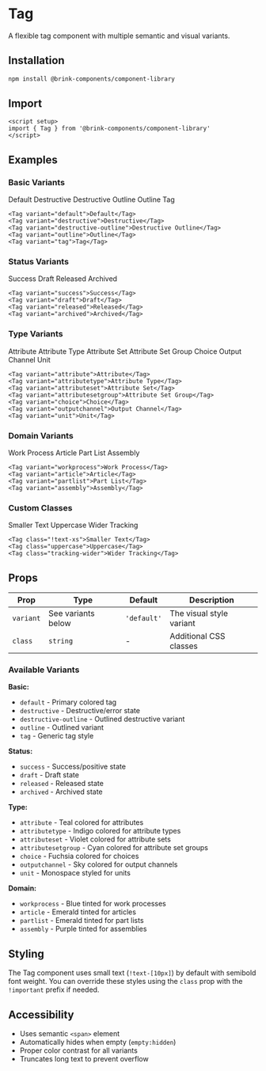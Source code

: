 # Tag

A flexible tag component with multiple semantic and visual variants.

## Installation

```bash
npm install @brink-components/component-library
```

## Import

```vue
<script setup>
import { Tag } from '@brink-components/component-library'
</script>
```

## Examples

### Basic Variants

<script setup>
import { Tag } from '@brink-components/component-library'
</script>

<div class="flex flex-wrap gap-2 my-4">
  <Tag variant="default">Default</Tag>
  <Tag variant="destructive">Destructive</Tag>
  <Tag variant="destructive-outline">Destructive Outline</Tag>
  <Tag variant="outline">Outline</Tag>
  <Tag variant="tag">Tag</Tag>
</div>

```vue
<Tag variant="default">Default</Tag>
<Tag variant="destructive">Destructive</Tag>
<Tag variant="destructive-outline">Destructive Outline</Tag>
<Tag variant="outline">Outline</Tag>
<Tag variant="tag">Tag</Tag>
```

### Status Variants

<div class="flex flex-wrap gap-2 my-4">
  <Tag variant="success">Success</Tag>
  <Tag variant="draft">Draft</Tag>
  <Tag variant="released">Released</Tag>
  <Tag variant="archived">Archived</Tag>
</div>

```vue
<Tag variant="success">Success</Tag>
<Tag variant="draft">Draft</Tag>
<Tag variant="released">Released</Tag>
<Tag variant="archived">Archived</Tag>
```

### Type Variants

<div class="flex flex-wrap gap-2 my-4">
  <Tag variant="attribute">Attribute</Tag>
  <Tag variant="attributetype">Attribute Type</Tag>
  <Tag variant="attributeset">Attribute Set</Tag>
  <Tag variant="attributesetgroup">Attribute Set Group</Tag>
  <Tag variant="choice">Choice</Tag>
  <Tag variant="outputchannel">Output Channel</Tag>
  <Tag variant="unit">Unit</Tag>
</div>

```vue
<Tag variant="attribute">Attribute</Tag>
<Tag variant="attributetype">Attribute Type</Tag>
<Tag variant="attributeset">Attribute Set</Tag>
<Tag variant="attributesetgroup">Attribute Set Group</Tag>
<Tag variant="choice">Choice</Tag>
<Tag variant="outputchannel">Output Channel</Tag>
<Tag variant="unit">Unit</Tag>
```

### Domain Variants

<div class="flex flex-wrap gap-2 my-4">
  <Tag variant="workprocess">Work Process</Tag>
  <Tag variant="article">Article</Tag>
  <Tag variant="partlist">Part List</Tag>
  <Tag variant="assembly">Assembly</Tag>
</div>

```vue
<Tag variant="workprocess">Work Process</Tag>
<Tag variant="article">Article</Tag>
<Tag variant="partlist">Part List</Tag>
<Tag variant="assembly">Assembly</Tag>
```

### Custom Classes

<div class="flex flex-wrap gap-2 my-4">
  <Tag class="!text-xs">Smaller Text</Tag>
  <Tag class="uppercase">Uppercase</Tag>
  <Tag class="tracking-wider">Wider Tracking</Tag>
</div>

```vue
<Tag class="!text-xs">Smaller Text</Tag>
<Tag class="uppercase">Uppercase</Tag>
<Tag class="tracking-wider">Wider Tracking</Tag>
```

## Props

| Prop | Type | Default | Description |
|------|------|---------|-------------|
| `variant` | See variants below | `'default'` | The visual style variant |
| `class` | `string` | - | Additional CSS classes |

### Available Variants

**Basic:**
- `default` - Primary colored tag
- `destructive` - Destructive/error state
- `destructive-outline` - Outlined destructive variant
- `outline` - Outlined variant
- `tag` - Generic tag style

**Status:**
- `success` - Success/positive state
- `draft` - Draft state
- `released` - Released state
- `archived` - Archived state

**Type:**
- `attribute` - Teal colored for attributes
- `attributetype` - Indigo colored for attribute types
- `attributeset` - Violet colored for attribute sets
- `attributesetgroup` - Cyan colored for attribute set groups
- `choice` - Fuchsia colored for choices
- `outputchannel` - Sky colored for output channels
- `unit` - Monospace styled for units

**Domain:**
- `workprocess` - Blue tinted for work processes
- `article` - Emerald tinted for articles
- `partlist` - Emerald tinted for part lists
- `assembly` - Purple tinted for assemblies

## Styling

The Tag component uses small text (`!text-[10px]`) by default with semibold font weight. You can override these styles using the `class` prop with the `!important` prefix if needed.

## Accessibility

- Uses semantic `<span>` element
- Automatically hides when empty (`empty:hidden`)
- Proper color contrast for all variants
- Truncates long text to prevent overflow

